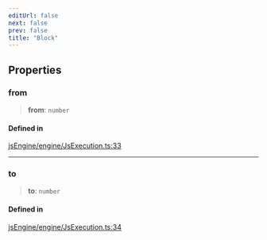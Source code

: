 ```yaml
---
editUrl: false
next: false
prev: false
title: "Block"
---
```


## Properties

### from

> **from**: `number`

#### Defined in

[jsEngine/engine/JsExecution.ts:33](https://github.com/mProjectsCode/obsidian-js-engine-plugin/blob/b03cdc5d89f9f492e8ccbc5d6a798fe7e18efd5e/jsEngine/engine/JsExecution.ts#L33)

***

### to

> **to**: `number`

#### Defined in

[jsEngine/engine/JsExecution.ts:34](https://github.com/mProjectsCode/obsidian-js-engine-plugin/blob/b03cdc5d89f9f492e8ccbc5d6a798fe7e18efd5e/jsEngine/engine/JsExecution.ts#L34)
